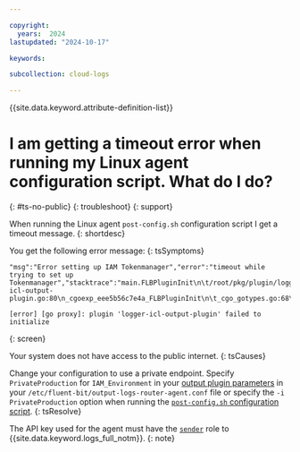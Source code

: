 ```yaml
---

copyright:
  years:  2024
lastupdated: "2024-10-17"

keywords: 

subcollection: cloud-logs

---
```



{{site.data.keyword.attribute-definition-list}}

# I am getting a timeout error when running my Linux agent configuration script. What do I do?
{: #ts-no-public}
{: troubleshoot}
{: support}

When running the Linux agent `post-config.sh` configuration script I get a timeout message.
{: shortdesc}

You get the following error message: 
{: tsSymptoms}

```text
"msg":"Error setting up IAM Tokenmanager","error":"timeout while trying to set up Tokenmanager","stacktrace":"main.FLBPluginInit\n\t/root/pkg/plugin/logger-icl-output-plugin.go:80\n_cgoexp_eee5b56c7e4a_FLBPluginInit\n\t_cgo_gotypes.go:68\nruntime.cgocallbackg1\n\t/usr/local/go/src/runtime/cgocall.go:315\nruntime.cgocallbackg\n\t/usr/local/go/src/runtime/cgocall.go:234\nruntime.cgocallback\n\t/usr/local/go/src/runtime/asm_amd64.s:998"}

[error] [go proxy]: plugin 'logger-icl-output-plugin' failed to initialize
```
{: screen}


Your system does not have access to the public internet.
{: tsCauses}


Change your configuration to use a private endpoint. Specify `PrivateProduction` for `IAM_Environment` in your [output plugin parameters](/docs/cloud-logs?topic=cloud-logs-agent-plugin-parameters#agent-plugin-parameters-authentication-parms) in your `/etc/fluent-bit/output-logs-router-agent.conf` file or specify the `-i PrivateProduction` option when running the [`post-config.sh` configuration script](/docs/cloud-logs?topic=cloud-logs-agent-linux#agent-linux-deploy-step2).
{: tsResolve}

The API key used for the agent must have the [`sender`](/docs/cloud-logs?topic=cloud-logs-iam) role to {{site.data.keyword.logs_full_notm}}.
{: note}
